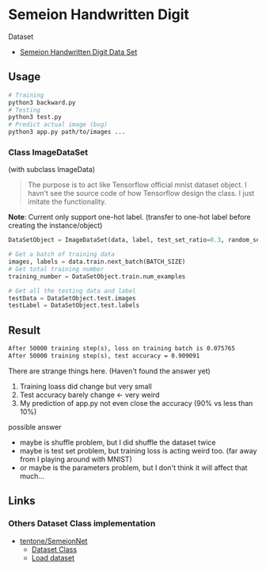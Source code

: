 # Semeion Handwritten Digit

Dataset

* [Semeion Handwritten Digit Data Set](https://archive.ics.uci.edu/ml/datasets/semeion+handwritten+digit)

## Usage

```sh
# Training
python3 backward.py
# Testing
python3 test.py
# Predict actual image (bug)
python3 app.py path/to/images ...
```

### Class ImageDataSet

(with subclass ImageData)

> The purpose is to act like Tensorflow official mnist dataset object. I havn't see the source code of how Tensorflow design the class. I just imitate the functionality.

**Note**: Current only support one-hot label. (transfer to one-hot label before creating the instance/object)

```py
DataSetObject = ImageDataSet(data, label, test_set_ratio=0.3, random_seed=87)

# Get a batch of training data
images, labels = data.train.next_batch(BATCH_SIZE)
# Get total training number
training_number = DataSetObject.train.num_examples

# Get all the testing data and label
testData = DataSetObject.test.images
testLabel = DataSetObject.test.labels
```

## Result

```txt
After 50000 training step(s), loss on training batch is 0.075765
After 50000 training step(s), test accuracy = 0.909091
```

There are strange things here. (Haven't found the answer yet)

1. Training loass did change but very small
2. Test accuracy barely change <- very weird
3. My prediction of app.py not even close the accuracy (90% vs less than 10%)

possible answer

* maybe is shuffle problem, but I did shuffle the dataset twice
* maybe is test set problem, but training loss is acting weird too. (far away from I playing around with MNIST)
* or maybe is the parameters problem, but I don't think it will affect that much...

## Links

### Others Dataset Class implementation

* [tentone/SemeionNet](https://github.com/tentone/SemeionNet)
    * [Dataset Class](https://github.com/tentone/SemeionNet/blob/master/source/dataset.py)
    * [Load dataset](https://github.com/tentone/SemeionNet/blob/master/source/semeion.py)
